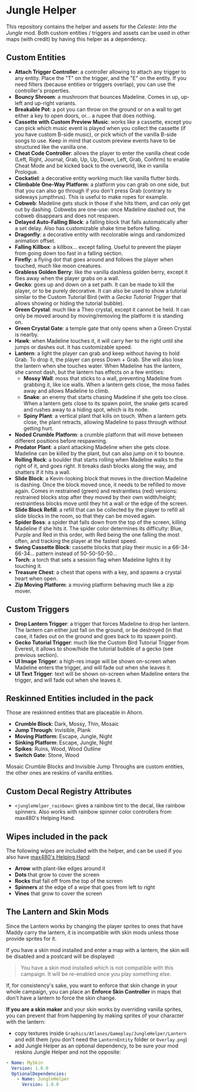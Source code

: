 # Jungle Helper

This repository contains the helper and assets for the _Celeste: Into the Jungle_ mod. Both custom entities / triggers and assets can be used in other maps (with credit) by having this helper as a dependency.

## Custom Entities

- **Attach Trigger Controller**: a controller allowing to attach any trigger to any entity. Place the "T" on the trigger, and the "E" on the entity. If you need filters (because entities or triggers overlap), you can use the controller's properties.
- **Bouncy Shroom**: a mushroom that bounces Madeline. Comes in up, up-left and up-right variants.
- **Breakable Pot**: a pot you can throw on the ground or on a wall to get either a key to open doors, or... a rupee that does nothing.
- **Cassette with Custom Preview Music**: works like a cassette, except you can pick which music event is played when you collect the cassette (if you have custom B-side music), or pick which of the vanilla B-side songs to use. Keep in mind that custom preview events have to be structured like the vanilla one.
- **Cheat Code Controller**: allows the player to enter the vanilla cheat code (Left, Right, Journal, Grab, Up, Up, Down, Left, Grab, Confirm) to enable Cheat Mode and be kicked back to the overworld, like in vanilla Prologue.
- **Cockatiel**: a decorative entity working much like vanilla flutter birds.
- **Climbable One-Way Platform**: a platform you can grab on one side, but that you can also go through if you don't press Grab (contrary to sideways jumpthrus). This is useful to make ropes for example.
- **Cobweb**: Madeline gets stuck in those if she hits them, and can only get out by dashing. Cobwebs are one-use: once Madeline dashed out, the cobweb disappears and does not respawn.
- **Delayed Auto-Falling Block**: a falling block that falls automatically after a set delay. Also has customizable shake time before falling.
- **Dragonfly**: a decorative entity with recolorable wings and randomized animation offset.
- **Falling Killbox**: a killbox... except falling. Useful to prevent the player from going down too fast in a falling section.
- **Firefly**: a flying dot that goes around and follows the player when touched, much like moon creatures.
- **Grabless Golden Berry**: like the vanilla dashless golden berry, except it flies away when the player grabs on a wall.
- **Gecko**: goes up and down on a set path. It can be made to kill the player, or to be purely decorative. It can also be used to show a tutorial similar to the Custom Tutorial Bird (with a _Gecko Tutorial Trigger_ that allows showing or hiding the tutorial bubble).
- **Green Crystal**: much like a Theo crystal, except it cannot be held. It can only be moved around by moving/removing the platform it is standing on.
- **Green Crystal Gate**: a temple gate that only opens when a Green Crystal is nearby.
- **Hawk**: when Madeline touches it, it will carry her to the right until she jumps or dashes out. It has customizable speed.
- **Lantern**: a light the player can grab and keep without having to hold Grab. To drop it, the player can press Down + Grab. She will also lose the lantern when she touches water. When Madeline has the lantern, she cannot dash, but the lantern has effects on a few entities:
  - **Mossy Wall**: moss that sticks to a wall, preventing Madeline from grabbing it, like ice walls. When a lantern gets close, the moss fades away and allows Madeline to climb.
  - **Snake**: an enemy that starts chasing Madeline if she gets too close. When a lantern gets close to its spawn point, the snake gets scared and rushes away to a hiding spot, which is its node.
  - **Spiny Plant**: a vertical plant that kills on touch. When a lantern gets close, the plant retracts, allowing Madeline to pass through without getting hurt.
- **Noded Crumble Platform**: a crumble platform that will move between different positions before respawning.
- **Predator Plant**: a plant attacking Madeline when she gets close. Madeline can be killed by the plant, but can also jump on it to bounce.
- **Rolling Rock**: a boulder that starts rolling when Madeline walks to the right of it, and goes right. It breaks dash blocks along the way, and shatters if it hits a wall.
- **Slide Block**: a Kevin-looking block that moves in the direction Madeline is dashing. Once the block moved once, it needs to be refilled to move again. Comes in restrained (green) and restraintless (red) versions: restrained blocks stop after they moved by their own width/height; restraintless blocks move until they hit a wall or the edge of the screen.
- **Slide Block Refill**: a refill that can be collected by the player to refill all slide blocks in the room, so that they can be moved again.
- **Spider Boss**: a spider that falls down from the top of the screen, killing Madeline if she hits it. The spider color determines its difficulty: Blue, Purple and Red in this order, with Red being the one falling the most often, and tracking the player at the fastest speed.
- **Swing Cassette Block**: cassette blocks that play their music in a 66-34-66-34... pattern instead of 50-50-50-50...
- **Torch**: a torch that sets a session flag when Madeline lights it by touching it.
- **Treasure Chest**: a chest that opens with a key, and spawns a crystal heart when open.
- **Zip Moving Platform**: a moving platform behaving much like a zip mover.

## Custom Triggers

- **Drop Lantern Trigger**: a trigger that forces Madeline to drop her lantern. The lantern can either just fall on the ground, or be destroyed (in that case, it fades out on the ground and goes back to its spawn point).
- **Gecko Tutorial Trigger**: much like the Custom Bird Tutorial Trigger from Everest, it allows to show/hide the tutorial bubble of a gecko (see previous section).
- **UI Image Trigger**: a high-res image will be shown on-screen when Madeline enters the trigger, and will fade out when she leaves it.
- **UI Text Trigger**: text will be shown on-screen when Madeline enters the trigger, and will fade out when she leaves it.

## Reskinned Entities included in the pack

Those are reskinned entities that are placeable in Ahorn.

- **Crumble Block**: Dark, Mossy, Thin, Mosaic
- **Jump Through**: Invisible, Plank
- **Moving Platform**: Escape, Jungle, Night
- **Sinking Platform**: Escape, Jungle, Night
- **Spikes**: Ruins, Wood, Wood Outline
- **Switch Gate**: Stone, Wood

Mosaic Crumble Blocks and Invisible Jump Throughs are custom entities, the other ones are reskins of vanilla entities.

## Custom Decal Registry Attributes

- `<jungleHelper_rainbow>`: gives a rainbow tint to the decal, like rainbow spinners. Also works with rainbow spinner color controllers from max480's Helping Hand.

## Wipes included in the pack

The following wipes are included with the helper, and can be used if you also have [max480's Helping Hand](https://github.com/max4805/MaxHelpingHand):
- **Arrow** with plant-like edges around it
- **Dots** that grow to cover the screen
- **Rocks** that fall off from the top of the screen
- **Spinners** at the edge of a wipe that goes from left to right
- **Vines** that grow to cover the screen

## The Lantern and Skin Mods

Since the Lantern works by changing the player sprites to ones that have Maddy carry the lantern, it is incompatible with skin mods unless those provide sprites for it.

If you have a skin mod installed and enter a map with a lantern, the skin will be disabled and a postcard will be displayed:
> You have a skin mod installed which is not compatible with this campaign.
> It will be re-enabled once you play something else.

If, for consistency's sake, you want to enforce that skin change in your whole campaign, you can place an **Enforce Skin Controller** in maps that don't have a lantern to force the skin change.

**If you are a skin maker** and your skin works by overriding vanilla sprites, you can prevent that from happening by making sprites of your character with the lantern:
- copy textures inside `Graphics/Atlases/Gameplay/JungleHelper/Lantern` and edit them (you don't need the `LanternEntity` folder or `Overlay.png`)
- add Jungle Helper as an optional dependency, to be sure your mod reskins Jungle Helper and not the opposite:
```yaml
- Name: MySkin
  Version: 1.0.0
  OptionalDependencies:
    - Name: JungleHelper
      Version: 1.0.0
```
